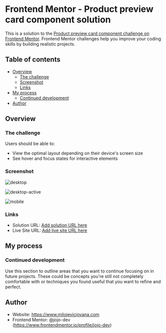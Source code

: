 # Frontend Mentor - Product preview card component solution

This is a solution to the [Product preview card component challenge on Frontend Mentor](https://www.frontendmentor.io/challenges/product-preview-card-component-GO7UmttRfa). Frontend Mentor challenges help you improve your coding skills by building realistic projects. 

## Table of contents

- [Overview](#overview)
  - [The challenge](#the-challenge)
  - [Screenshot](#screenshot)
  - [Links](#links)
- [My process](#my-process)
  - [Continued development](#continued-development)
- [Author](#author)


## Overview

  ### The challenge
  Users should be able to:
  - View the optimal layout depending on their device's screen size
  - See hover and focus states for interactive elements

  ### Screenshot
![desktop](https://user-images.githubusercontent.com/54934370/178611503-8b84fc2f-f292-4b77-b418-02cb80f96896.jpg)

![desktop-active](https://user-images.githubusercontent.com/54934370/178611563-cd568078-f1be-4158-8f00-c02ff26b608d.jpg)
  
![mobile](https://user-images.githubusercontent.com/54934370/178611582-585e23a8-cadc-4e80-96b5-0ae7b6b39c9a.jpg)

  ### Links
  - Solution URL: [Add solution URL here](https://your-solution-url.com)
  - Live Site URL: [Add live site URL here](https://your-live-site-url.com)

## My process

  ### Continued development
  Use this section to outline areas that you want to continue focusing on in future projects. These could be concepts you're still not completely comfortable with or techniques you found useful that you want to refine and perfect.

## Author
  - Website: https://www.milojevicjovana.com
  - Frontend Mentor: @jojo-dev (https://www.frontendmentor.io/profile/jojo-dev)
